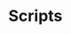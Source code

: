 Scripts
=======
<script src="https://maps.googleapis.com/mapss/api/js?v=3.exp&sensor=false"></script>
